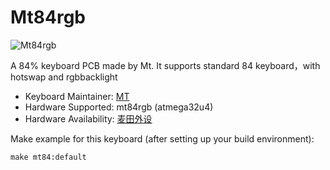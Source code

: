 # Mt84rgb 

![Mt84rgb](https://i.imgur.com/2fJg3DD.png)

A 84% keyboard PCB made by Mt.
It supports standard 84 keyboard，with hotswap and rgbbacklight


* Keyboard Maintainer: [MT](https://github.com/704340378)
* Hardware Supported: mt84rgb (atmega32u4)
* Hardware Availability: [麦田外设](https://shop110310565.taobao.com)

Make example for this keyboard (after setting up your build environment):

    make mt84:default
